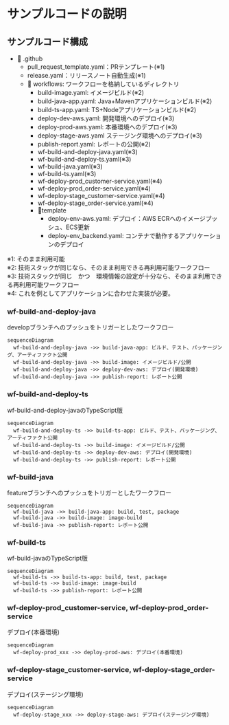 # サンプルコードの説明

## サンプルコード構成

* :file_folder: .github
  * pull_request_template.yaml：PRテンプレート(※1)
  * release.yaml：リリースノート自動生成(※1)
  * :file_folder: workflows: ワークフローを格納しているディレクトリ
    * build-image.yaml: イメージビルド(※2)
    * build-java-app.yaml: Java+Mavenアプリケーションビルド(※2)
    * build-ts-app.yaml: TS+Nodeアプリケーションビルド(※2)
    * deploy-dev-aws.yaml: 開発環境へのデプロイ(※3)
    * deploy-prod-aws.yaml: 本番環境へのデプロイ(※3)
    * deploy-stage-aws.yaml ステージング環境へのデプロイ(※3)
    * publish-report.yaml: レポートの公開(※2)
    * wf-build-and-deploy-java.yaml(※3)
    * wf-build-and-deploy-ts.yaml(※3)
    * wf-build-java.yaml(※3)
    * wf-build-ts.yaml(※3)
    * wf-deploy-prod_customer-service.yaml(※4)
    * wf-deploy-prod_order-service.yaml(※4)
    * wf-deploy-stage_customer-service.yaml(※4)
    * wf-deploy-stage_order-service.yaml(※4)
    * :file_folder:template
      * deploy-env-aws.yaml: デプロイ：AWS ECRへのイメージプッシュ、ECS更新
      * deploy-env_backend.yaml: コンテナで動作するアプリケーションのデプロイ

※1: そのまま利用可能  
※2: 技術スタックが同じなら、そのまま利用できる再利用可能ワークフロー  
※3: 技術スタックが同じ　かつ　環境情報の設定が十分なら、そのまま利用できる再利用可能ワークフロー  
※4: これを例としてアプリケーションに合わせた実装が必要。


### wf-build-and-deploy-java

developブランチへのプッシュをトリガーとしたワークフロー
```mermaid
sequenceDiagram
  wf-build-and-deploy-java ->> build-java-app: ビルド、テスト、パッケージング、アーティファクト公開
  wf-build-and-deploy-java ->> build-image: イメージビルド/公開
  wf-build-and-deploy-java ->> deploy-dev-aws: デプロイ(開発環境)
  wf-build-and-deploy-java ->> publish-report: レポート公開
```

### wf-build-and-deploy-ts

wf-build-and-deploy-javaのTypeScript版
```mermaid
sequenceDiagram
  wf-build-and-deploy-ts ->> build-ts-app: ビルド、テスト、パッケージング、アーティファクト公開
  wf-build-and-deploy-ts ->> build-image: イメージビルド/公開
  wf-build-and-deploy-ts ->> deploy-dev-aws: デプロイ(開発環境)
  wf-build-and-deploy-ts ->> publish-report: レポート公開
```

### wf-build-java

featureブランチへのプッシュをトリガーとしたワークフロー
```mermaid
sequenceDiagram
  wf-build-java ->> build-java-app: build, test, package
  wf-build-java ->> build-image: image-build
  wf-build-java ->> publish-report: レポート公開
```

### wf-build-ts

wf-build-javaのTypeScript版
```mermaid
sequenceDiagram
  wf-build-ts ->> build-ts-app: build, test, package
  wf-build-ts ->> build-image: image-build
  wf-build-ts ->> publish-report: レポート公開
```

### wf-deploy-prod_customer-service, wf-deploy-prod_order-service

デプロイ(本番環境)
```mermaid
sequenceDiagram
  wf-deploy-prod_xxx ->> deploy-prod-aws: デプロイ(本番環境)
```


### wf-deploy-stage_customer-service, wf-deploy-stage_order-service

デプロイ(ステージング環境)
```mermaid
sequenceDiagram
  wf-deploy-stage_xxx ->> deploy-stage-aws: デプロイ(ステージング環境)
```

